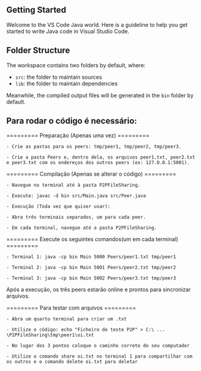 ## Getting Started

Welcome to the VS Code Java world. Here is a guideline to help you get started to write Java code in Visual Studio Code.

## Folder Structure

The workspace contains two folders by default, where:

- `src`: the folder to maintain sources
- `lib`: the folder to maintain dependencies

Meanwhile, the compiled output files will be generated in the `bin` folder by default.

## Para rodar o código é necessário:

========= Preparação (Apenas uma vez) =========

    - Crie as pastas para os peers: tmp/peer1, tmp/peer2, tmp/peer3.

    - Crie a pasta Peers e, dentro dela, os arquivos peer1.txt, peer2.txt e peer3.txt com os endereços dos outros peers (ex: 127.0.0.1:5001).

========= Compilação (Apenas se alterar o código) =========

    - Navegue no terminal até à pasta P2PFileSharing.

    - Execute: javac -d bin src/Main.java src/Peer.java

    - Execução (Toda vez que quiser usar):

    - Abra três terminais separados, um para cada peer.

    - Em cada terminal, navegue até a pasta P2PFileSharing.

========= Execute os seguintes comandos(um em cada terminal) =========

    - Terminal 1: java -cp bin Main 5000 Peers/peer1.txt tmp/peer1

    - Terminal 2: java -cp bin Main 5001 Peers/peer2.txt tmp/peer2

    - Terminal 3: java -cp bin Main 5002 Peers/peer3.txt tmp/peer3

Após a execução, os três peers estarão online e prontos para sincronizar arquivos.

========= Para testar com arquivos =========
    
    - Abra um quarto terminal para criar um .txt

    - Utilize o código: echo "Ficheiro de teste P2P" > C:\ ... \P2PFileSharing\tmp\peer1\oi.txt

    - No lugar dos 3 pontos coloque o caminho correto do seu computador

    - Utilize o comando share oi.txt no terminal 1 para compartilhar com os outros e o comando delete oi.txt para deletar
